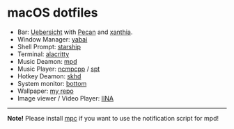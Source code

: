# macOS dotfiles

- Bar: [Uebersicht](https://github.com/felixhageloh/uebersicht) with [Pecan](https://github.com/zzzeyez/pecan) and [xanthia](https://github.com/zzzeyez/xanthia/).
- Window Manager: [yabai](https://github.com/koekeishiya/yabai)
- Shell Prompt: [starship](https://github.com/starship/starship)
- Terminal: [alacritty](https://github.com/alacritty/alacritty)
- Music Deamon: [mpd](https://github.com/MusicPlayerDaemon/MPD)
- Music Player: [ncmpcpp](https://github.com/ncmpcpp/ncmpcpp) / [spt](https://github.com/Rigellute/spotify-tui)
- Hotkey Deamon: [skhd](https://github.com/koekeishiya/skhd)
- System monitor: [bottom](https://github.com/ClementTsang/bottom)
- Wallpaper: [my repo](https://github.com/sourTaste000/walls/blob/master/light-pink/1613423599887.jpg)
- Image viewer / Video Player: [IINA](https://github.com/iina/iina)
___

**Note!** Please install [mpc](https://github.com/MusicPlayerDaemon/mpc/) if you want to use the notification script for mpd!
